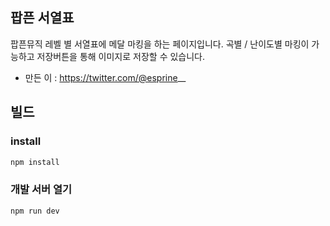 ## 팝픈 서열표
팝픈뮤직 레벨 별 서열표에 메달 마킹을 하는 페이지입니다.
곡별 / 난이도별 마킹이 가능하고 저장버튼을 통해 이미지로 저장할 수 있습니다.

* 만든 이 : https://twitter.com/@esprine__

## 빌드
### install
```bash
npm install
```

### 개발 서버 열기
```bash
npm run dev
```
